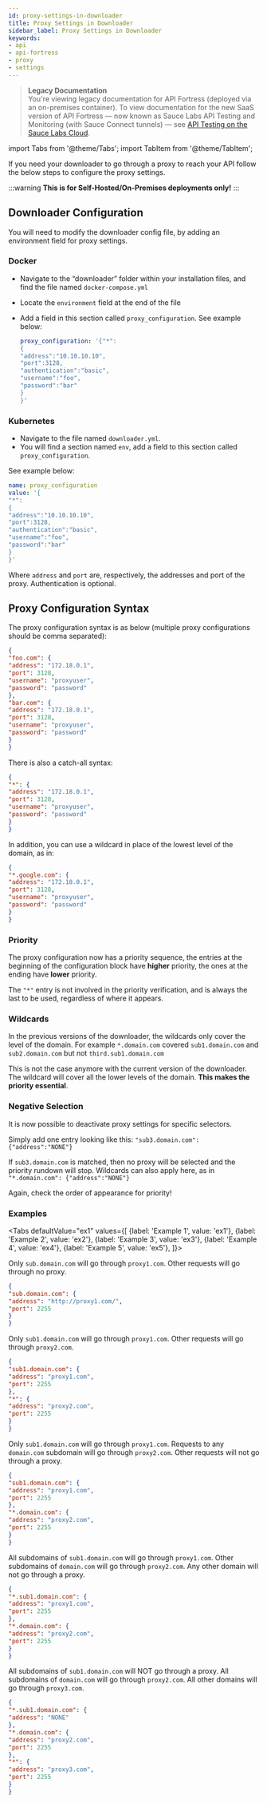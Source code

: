 ```yaml
---
id: proxy-settings-in-downloader
title: Proxy Settings in Downloader
sidebar_label: Proxy Settings in Downloader
keywords:
- api
- api-fortress
- proxy
- settings
---
```


<head>
  <meta name="robots" content="noindex" />
</head>

> **Legacy Documentation**<br/>You're viewing legacy documentation for API Fortress (deployed via an on-premises container). To view documentation for the new SaaS version of API Fortress &#8212; now known as Sauce Labs API Testing and Monitoring (with Sauce Connect tunnels) &#8212; see [API Testing on the Sauce Labs Cloud](/api-testing/).

import Tabs from '@theme/Tabs';
import TabItem from '@theme/TabItem';

If you need your downloader to go through a proxy to reach your API follow the below steps to configure the proxy settings.

:::warning
**This is for Self-Hosted/On-Premises deployments only!**
:::

## Downloader Configuration

You will need to modify the downloader config file, by adding an environment field for proxy settings.

### Docker

- Navigate to the “downloader” folder within your installation files, and find the file named `docker-compose.yml`

- Locate the `environment` field at the end of the file
- Add a field in this section called `proxy_configuration`.
  See example below:
  ```yaml
  proxy_configuration: '{"*":
  {
  "address":"10.10.10.10",
  "port":3128,
  "authentication":"basic",
  "username":"foo",
  "password":"bar"
  }
  }'
  ```

### Kubernetes

- Navigate to the file named `downloader.yml`.
- You will find a section named `env`, add a field to this section called `proxy_configuration`.

See example below:

```yaml
name: proxy_configuration
value: '{
"*":
{
"address":"10.10.10.10",
"port":3128,
"authentication":"basic",
"username":"foo",
"password":"bar"
}
}'
```

Where `address` and `port` are, respectively, the addresses and port of the proxy. Authentication is optional.

## Proxy Configuration Syntax

The proxy configuration syntax is as below (multiple proxy configurations should be comma separated):

```json
{
"foo.com": {
"address": "172.18.0.1",
"port": 3128,
"username": "proxyuser",
"password": "password"
},
"bar.com": {
"address": "172.18.0.1",
"port": 3128,
"username": "proxyuser",
"password": "password"
}
}
```

There is also a catch-all syntax:

```json
{
"*": {
"address": "172.18.0.1",
"port": 3128,
"username": "proxyuser",
"password": "password"
}
}
```

In addition, you can use a wildcard in place of the lowest level of the domain, as in:

```json
{
"*.google.com": {
"address": "172.18.0.1",
"port": 3128,
"username": "proxyuser",
"password": "password"
}
}
```

### Priority

The proxy configuration now has a priority sequence, the entries at the beginning of the configuration block have **higher** priority, the ones at the ending have **lower** priority.

The `"*"` entry is not involved in the priority verification, and is always the last to be used, regardless of where it appears.

### Wildcards

In the previous versions of the downloader, the wildcards only cover the level of the domain. For example `*.domain.com` covered `sub1.domain.com` and `sub2.domain.com` but not `third.sub1.domain.com`

This is not the case anymore with the current version of the downloader. The wildcard will cover all the lower levels of the domain. **This makes the priority essential**.

### Negative Selection

It is now possible to deactivate proxy settings for specific selectors.

Simply add one entry looking like this: `"sub3.domain.com":{"address":"NONE"}`

If `sub3.domain.com` is matched, then no proxy will be selected and the priority rundown will stop. Wildcards can also apply here, as in `"*.domain.com": {"address":"NONE"}`

Again, check the order of appearance for priority!

### Examples

<Tabs
defaultValue="ex1"
values={[
{label: 'Example 1', value: 'ex1'},
{label: 'Example 2', value: 'ex2'},
{label: 'Example 3', value: 'ex3'},
{label: 'Example 4', value: 'ex4'},
{label: 'Example 5', value: 'ex5'},
]}>

<TabItem value="ex1">

Only `sub.domain.com` will go through `proxy1.com`. Other requests will go through no proxy.

```json
{
"sub.domain.com": {
"address": "http://proxy1.com/",
"port": 2255
}
}
```

</TabItem>
<TabItem value="ex2">

Only `sub1.domain.com` will go through `proxy1.com`. Other requests will go through `proxy2.com`.

```json
{
"sub1.domain.com": {
"address": "proxy1.com",
"port": 2255
},
"*": {
"address": "proxy2.com",
"port": 2255
}
}
```

</TabItem>
<TabItem value="ex3">

Only `sub1.domain.com` will go through `proxy1.com`. Requests to any `domain.com` subdomain will go through `proxy2.com`. Other requests will not go through a proxy.

```json
{
"sub1.domain.com": {
"address": "proxy1.com",
"port": 2255
},
"*.domain.com": {
"address": "proxy2.com",
"port": 2255
}
}
```

</TabItem>
<TabItem value="ex4">

All subdomains of `sub1.domain.com` will go through `proxy1.com`. Other subdomains of `domain.com` will go through `proxy2.com`. Any other domain will not go through a proxy.

```json
{
"*.sub1.domain.com": {
"address": "proxy1.com",
"port": 2255
},
"*.domain.com": {
"address": "proxy2.com",
"port": 2255
}
}
```

</TabItem>
<TabItem value="ex5">

All subdomains of `sub1.domain.com` will NOT go through a proxy. All subdomains of `domain.com` will go through `proxy2.com`. All other domains will go through `proxy3.com`.

```json
{
"*.sub1.domain.com": {
"address": "NONE"
},
"*.domain.com": {
"address": "proxy2.com",
"port": 2255
},
"*": {
"address": "proxy3.com",
"port": 2255
}
}
```

</TabItem>
</Tabs>
